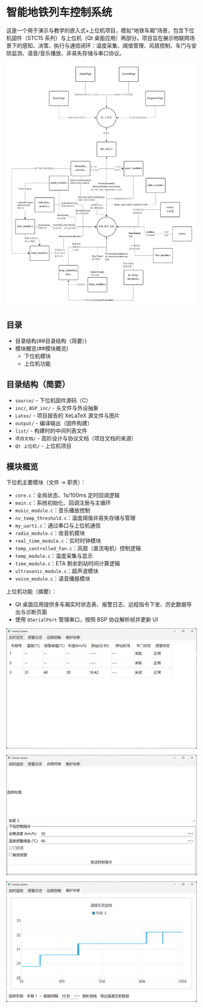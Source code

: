 # 智能地铁列车控制系统

这是一个用于演示与教学的嵌入式+上位机项目，模拟“地铁车厢”场景，包含下位机固件（STC15 系列）与上位机（Qt 桌面应用）两部分。项目旨在展示物联网场景下的感知、决策、执行与通信闭环：温度采集、阈值管理、风扇控制、车门与安防监测、语音/音乐播放、非易失存储与串口协议。

![项目整体框架图](大作业报告\images\22-46-17.png)


## 目录

- 目录结构(##目录结构（简要）)
- 模块概览(##模块概览)
  - 下位机模块
  - 上位机功能


## 目录结构（简要）

- `source/` - 下位机固件源码（C）
- `inc/`, `BSP_inc/` - 头文件与外设抽象
- `Latex/` - 项目报告的 XeLaTeX 源文件与图片
- `output/` - 编译输出（固件构建）
- `list/` - 构建时的中间列表文件
- `项目文档/` - 高阶设计与协议文档（项目文档的来源）
- `Qt 上位机/` - 上位机项目


## 模块概览

下位机主要模块（文件 -> 职责）：

- `core.c`：全局状态、1s/100ms 定时回调逻辑
- `main.c`：系统初始化、回调注册与主循环
- `music_module.c`：音乐播放控制
- `nv_temp_threshold.c`：温度阈值非易失存储与管理
- `my_uart1.c`：通过串口与上位机通信
- `radio_module.c`：收音机模块
- `real_time_module.c`：实时时钟模块
- `temp_controlled_fan.c`：风扇（直流电机）控制逻辑
- `temp_module.c`：温度采集与显示
- `time_module.c`：ETA 剩余到站时间计算逻辑
- `ultrasonic_module.c`：超声波模块
- `voice_module.c`：语音播报模块


上位机功能（摘要）：

- Qt 桌面应用提供多车厢实时状态表、报警日志、远程指令下发、历史数据导出与诊断页面
- 使用 `QSerialPort` 管理串口，按照 BSP 协议解析帧并更新 UI

![实时监控页示意图](大作业报告\images\21-05-51.png)

![远程监控页示意图](大作业报告/images/21-06-37.png)

![温度历史曲线示意图](大作业报告/images/21-06-59.png)



